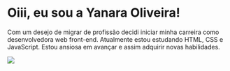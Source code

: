 # Oiii, eu sou a Yanara Oliveira!
Com um desejo de migrar de profissão decidi iniciar minha carreira como desenvolvedora web front-end. 
Atualmente estou estudando HTML, CSS e JavaScript. Estou ansiosa em avançar e assim adquirir novas habilidades.

![](https://github-readme-stats.vercel.app/api?username=yaolliveira&show_icons=true&theme=onedark)
